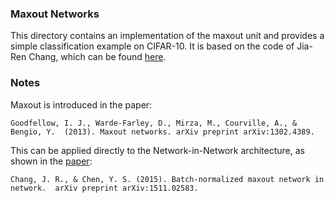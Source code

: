 ### Maxout Networks

This directory contains an implementation of the maxout unit and provides 
a simple classification example on CIFAR-10.  It is based on the code of 
Jia-Ren Chang, which can be found 
[here](https://github.com/JiaRenChang/Batch_Normalized_Maxout_NIN).

### Notes

Maxout is introduced in the paper:

  `Goodfellow, I. J., Warde-Farley, D., Mirza, M., Courville, A., & Bengio, Y. 
   (2013). Maxout networks. arXiv preprint arXiv:1302.4389.`

This can be applied directly to the Network-in-Network architecture, as shown 
in the [paper](https://arxiv.org/abs/1511.02583):

  `Chang, J. R., & Chen, Y. S. (2015). Batch-normalized maxout network in network. 
  arXiv preprint arXiv:1511.02583.`
